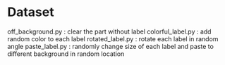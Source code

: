 # Dataset

off_background.py : clear the part without label
colorful_label.py : add random color to each label
rotated_label.py  : rotate each label in random angle
paste_label.py    : randomly change size of each label and paste to different background in random location
